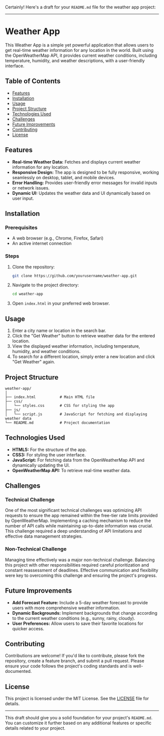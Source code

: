 Certainly! Here's a draft for your `README.md` file for the weather app project:

---

# Weather App

This Weather App is a simple yet powerful application that allows users to get real-time weather information for any location in the world. Built using the OpenWeatherMap API, it provides current weather conditions, including temperature, humidity, and weather descriptions, with a user-friendly interface.

## Table of Contents

- [Features](#features)
- [Installation](#installation)
- [Usage](#usage)
- [Project Structure](#project-structure)
- [Technologies Used](#technologies-used)
- [Challenges](#challenges)
- [Future Improvements](#future-improvements)
- [Contributing](#contributing)
- [License](#license)

## Features

- **Real-time Weather Data:** Fetches and displays current weather information for any location.
- **Responsive Design:** The app is designed to be fully responsive, working seamlessly on desktop, tablet, and mobile devices.
- **Error Handling:** Provides user-friendly error messages for invalid inputs or network issues.
- **Dynamic UI:** Updates the weather data and UI dynamically based on user input.

## Installation

### Prerequisites

- A web browser (e.g., Chrome, Firefox, Safari)
- An active internet connection

### Steps

1. Clone the repository:
   ```bash
   git clone https://github.com/yourusername/weather-app.git
   ```
2. Navigate to the project directory:
   ```bash
   cd weather-app
   ```
3. Open `index.html` in your preferred web browser.

## Usage

1. Enter a city name or location in the search bar.
2. Click the "Get Weather" button to retrieve weather data for the entered location.
3. View the displayed weather information, including temperature, humidity, and weather conditions.
4. To search for a different location, simply enter a new location and click "Get Weather" again.

## Project Structure

```
weather-app/
│
├── index.html           # Main HTML file
├── css/
│   └── styles.css       # CSS for styling the app
├── js/
│   └── script.js        # JavaScript for fetching and displaying weather data
└── README.md            # Project documentation
```

## Technologies Used

- **HTML5:** For the structure of the app.
- **CSS3:** For styling the user interface.
- **JavaScript:** For fetching data from the OpenWeatherMap API and dynamically updating the UI.
- **OpenWeatherMap API:** To retrieve real-time weather data.

## Challenges

### Technical Challenge

One of the most significant technical challenges was optimizing API requests to ensure the app remained within the free-tier rate limits provided by OpenWeatherMap. Implementing a caching mechanism to reduce the number of API calls while maintaining up-to-date information was crucial. This challenge required a deep understanding of API limitations and effective data management strategies.

### Non-Technical Challenge

Managing time effectively was a major non-technical challenge. Balancing this project with other responsibilities required careful prioritization and constant reassessment of deadlines. Effective communication and flexibility were key to overcoming this challenge and ensuring the project's progress.

## Future Improvements

- **Add Forecast Feature:** Include a 5-day weather forecast to provide users with more comprehensive weather information.
- **Dynamic Backgrounds:** Implement backgrounds that change according to the current weather conditions (e.g., sunny, rainy, cloudy).
- **User Preferences:** Allow users to save their favorite locations for quicker access.

## Contributing

Contributions are welcome! If you'd like to contribute, please fork the repository, create a feature branch, and submit a pull request. Please ensure your code follows the project's coding standards and is well-documented.

## License

This project is licensed under the MIT License. See the [LICENSE](LICENSE) file for details.

---

This draft should give you a solid foundation for your project's `README.md`. You can customize it further based on any additional features or specific details related to your project.